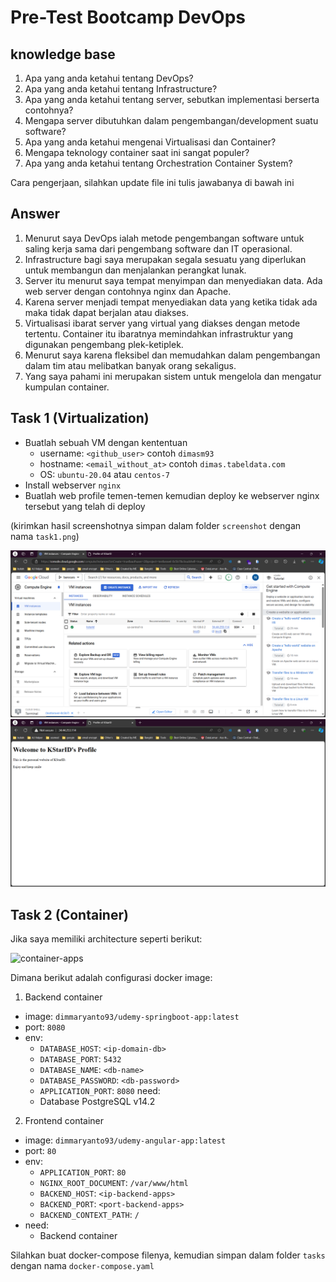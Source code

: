 # Pre-Test Bootcamp DevOps

## knowledge base

1. Apa yang anda ketahui tentang DevOps?
2. Apa yang anda ketahui tentang Infrastructure?
3. Apa yang anda ketahui tentang server, sebutkan implementasi berserta contohnya?
4. Mengapa server dibutuhkan dalam pengembangan/development suatu software?
5. Apa yang anda ketahui mengenai Virtualisasi dan Container?
6. Mengapa teknology container saat ini sangat populer?
7. Apa yang anda ketahui tentang Orchestration Container System?

Cara pengerjaan, silahkan update file ini tulis jawabanya di bawah ini

## Answer

1. Menurut saya DevOps ialah metode pengembangan software untuk saling kerja sama
   dari pengembang software dan IT operasional.
2. Infrastructure bagi saya merupakan segala sesuatu yang diperlukan untuk membangun dan
   menjalankan perangkat lunak.
3. Server itu menurut saya tempat menyimpan dan menyediakan data.
   Ada web server dengan contohnya nginx dan Apache.
4. Karena server menjadi tempat menyediakan data yang ketika tidak ada maka tidak dapat
   berjalan atau diakses.
5. Virtualisasi ibarat server yang virtual yang diakses dengan metode tertentu.
   Container itu ibaratnya memindahkan infrastruktur yang digunakan pengembang plek-ketiplek.
6. Menurut saya karena fleksibel dan memudahkan dalam pengembangan dalam tim atau melibatkan
   banyak orang sekaligus.
7. Yang saya pahami ini merupakan sistem untuk mengelola dan mengatur kumpulan container.

## Task 1 (Virtualization)

- Buatlah sebuah VM dengan kententuan
  - username: `<github_user>` contoh `dimasm93`
  - hostname: `<email_without_at>` contoh `dimas.tabeldata.com`
  - OS: `ubuntu-20.04` atau `centos-7`
- Install webserver `nginx`
- Buatlah web profile temen-temen kemudian deploy ke webserver nginx tersebut yang telah di deploy

(kirimkan hasil screenshotnya simpan dalam folder `screenshot` dengan nama `task1.png`)

![VM](screenshot/Screenshot%202024-08-27%20105344.png)
![deployed](screenshot/Screenshot%202024-08-27%20105356.png)

## Task 2 (Container)

Jika saya memiliki architecture seperti berikut:

![container-apps](docs/images/01-container.png)

Dimana berikut adalah configurasi docker image:

1. Backend container

- image: `dimmaryanto93/udemy-springboot-app:latest`
- port: `8080`
- env:
  - `DATABASE_HOST`: `<ip-domain-db>`
  - `DATABASE_PORT`: `5432`
  - `DATABASE_NAME`: `<db-name>`
  - `DATABASE_PASSWORD`: `<db-password>`
  - `APPLICATION_PORT`: `8080`
    need:
  - Database PostgreSQL v14.2

2. Frontend container

- image: `dimmaryanto93/udemy-angular-app:latest`
- port: `80`
- env:
  - `APPLICATION_PORT`: `80`
  - `NGINX_ROOT_DOCUMENT`: `/var/www/html`
  - `BACKEND_HOST`: `<ip-backend-apps>`
  - `BACKEND_PORT`: `<port-backend-apps>`
  - `BACKEND_CONTEXT_PATH`: `/`
- need:
  - Backend container

Silahkan buat docker-compose filenya, kemudian simpan dalam folder `tasks` dengan nama `docker-compose.yaml`
